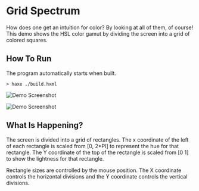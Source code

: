 # Grid Spectrum

How does one get an intuition for color? By looking at all of them, of course!
This demo shows the HSL color gamut by dividing the screen into a grid of
colored squares.

## How To Run

The program automatically starts when built.

```
> haxe ./build.hxml
```

![Demo Screenshot](https://github.com/BradLyman/learn_you_a_heaps/blob/master/p_1_1_grid_spectrum/Screenshot.png)

![Demo Screenshot](https://github.com/BradLyman/learn_you_a_heaps/blob/master/p_1_1_grid_spectrum/Screenshot2.png)

## What Is Happening?

The screen is divided into a grid of rectangles. The x coordinate of the left
of each rectangle is scaled from [0, 2*PI] to represent the hue for that
rectangle. The Y coordinate of the top of the rectangle is scaled from [0 1] to
show the lightness for that rectangle.

Rectangle sizes are controlled by the mouse position. The X coordinate controls
the horizontal divisions and the Y coordinate controls the vertical divisions.